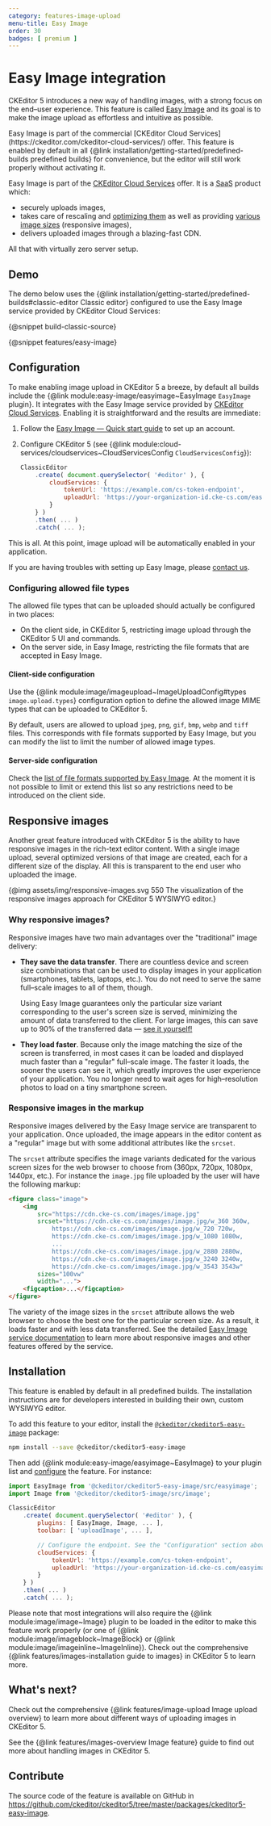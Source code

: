 ```yaml
---
category: features-image-upload
menu-title: Easy Image
order: 30
badges: [ premium ]
---
```


# Easy Image integration

CKEditor 5 introduces a new way of handling images, with a strong focus on the end–user experience. This feature is called [Easy Image](https://ckeditor.com/ckeditor-cloud-services/easy-image/) and its goal is to make the image upload as effortless and intuitive as possible.

<info-box info>
	Easy Image is part of the commercial [CKEditor Cloud Services](https://ckeditor.com/ckeditor-cloud-services/) offer. This feature is enabled by default in all {@link installation/getting-started/predefined-builds predefined builds} for convenience, but the editor will still work properly without activating it.
</info-box>

Easy Image is part of the [CKEditor Cloud Services](https://ckeditor.com/ckeditor-cloud-services/) offer. It is a <abbr title="Software as a service">SaaS</abbr> product which:

* securely uploads images,
* takes care of rescaling and [optimizing them](https://ckeditor.com/docs/cs/latest/guides/easy-image/service-details.html#image-processing) as well as providing [various image sizes](#responsive-images) (responsive images), <!-- absolute link -->
* delivers uploaded images through a blazing-fast CDN.

All that with virtually zero server setup.

## Demo

The demo below uses the {@link installation/getting-started/predefined-builds#classic-editor Classic editor} configured to use the Easy Image service provided by CKEditor Cloud Services:

{@snippet build-classic-source}

{@snippet features/easy-image}

## Configuration

To make enabling image upload in CKEditor 5 a breeze, by default all builds include the {@link module:easy-image/easyimage~EasyImage `EasyImage` plugin}. It integrates with the Easy Image service provided by [CKEditor Cloud Services](https://ckeditor.com/ckeditor-cloud-services/). Enabling it is straightforward and the results are immediate:

1. Follow the [Easy Image &mdash; Quick start guide](https://ckeditor.com/docs/cs/latest/guides/easy-image/quick-start.html) to set up an account.
2. Configure CKEditor 5 (see {@link module:cloud-services/cloudservices~CloudServicesConfig `CloudServicesConfig`}):

	```js
	ClassicEditor
		.create( document.querySelector( '#editor' ), {
			cloudServices: {
				tokenUrl: 'https://example.com/cs-token-endpoint',
				uploadUrl: 'https://your-organization-id.cke-cs.com/easyimage/upload/'
			}
		} )
		.then( ... )
		.catch( ... );
	```

This is all. At this point, image upload will be automatically enabled in your application.

If you are having troubles with setting up Easy Image, please [contact us](https://ckeditor.com/contact/).

### Configuring allowed file types

The allowed file types that can be uploaded should actually be configured in two places:

* On the client side, in CKEditor 5, restricting image upload through the CKEditor 5 UI and commands.
* On the server side, in Easy Image, restricting the file formats that are accepted in Easy Image.

#### Client-side configuration

Use the {@link module:image/imageupload~ImageUploadConfig#types `image.upload.types`} configuration option to define the allowed image MIME types that can be uploaded to CKEditor 5.

By default, users are allowed to upload `jpeg`, `png`, `gif`, `bmp`, `webp` and `tiff` files. This corresponds with file formats supported by Easy Image, but you can modify the list to limit the number of allowed image types.

#### Server-side configuration

Check the [list of file formats supported by Easy Image](https://ckeditor.com/docs/cs/latest/guides/easy-image/service-details.html#supported-file-formats). At the moment it is not possible to limit or extend this list so any restrictions need to be introduced on the client side.

## Responsive images

Another great feature introduced with CKEditor 5 is the ability to have responsive images in the rich-text editor content. With a single image upload, several optimized versions of that image are created, each for a different size of the display. All this is transparent to the end user who uploaded the image.

{@img assets/img/responsive-images.svg 550 The visualization of the responsive images approach for CKEditor 5 WYSIWYG editor.}

### Why responsive images?

Responsive images have two main advantages over the "traditional" image delivery:

* **They save the data transfer**. There are countless device and screen size combinations that can be used to display images in your application (smartphones, tablets, laptops, etc.). You do not need to serve the same full–scale images to all of them, though.

	Using Easy Image guarantees only the particular size variant corresponding to the user's screen size is served, minimizing the amount of data transferred to the client. For large images, this can save up to 90% of the transferred data &mdash; [see it yourself!](https://ckeditor.com/ckeditor-cloud-services/easy-image/)
* **They load faster**. Because only the image matching the size of the screen is transferred, in most cases it can be loaded and displayed much faster than a "regular" full–scale image. The faster it loads, the sooner the users can see it, which greatly improves the user experience of your application. You no longer need to wait ages for high–resolution photos to load on a tiny smartphone screen.

### Responsive images in the markup

Responsive images delivered by the Easy Image service are transparent to your application. Once uploaded, the image appears in the editor content as a "regular" image but with some additional attributes like the `srcset`.

The `srcset` attribute specifies the image variants dedicated for the various screen sizes for the web browser to choose from (360px, 720px, 1080px, 1440px, etc.). For instance the `image.jpg` file  uploaded by the user will have the following markup:

```html
<figure class="image">
	<img
		src="https://cdn.cke-cs.com/images/image.jpg"
		srcset="https://cdn.cke-cs.com/images/image.jpg/w_360 360w,
			https://cdn.cke-cs.com/images/image.jpg/w_720 720w,
			https://cdn.cke-cs.com/images/image.jpg/w_1080 1080w,
			...
			https://cdn.cke-cs.com/images/image.jpg/w_2880 2880w,
			https://cdn.cke-cs.com/images/image.jpg/w_3240 3240w,
			https://cdn.cke-cs.com/images/image.jpg/w_3543 3543w"
		sizes="100vw"
		width="...">
	<figcaption>...</figcaption>
</figure>
```

The variety of the image sizes in the `srcset` attribute allows the web browser to choose the best one for the particular screen size. As a result, it loads faster and with less data transferred. See the detailed [Easy Image service documentation](https://ckeditor.com/docs/cs/latest/guides/easy-image/service-details.html) to learn more about responsive images and other features offered by the service.

## Installation

<info-box info>
	This feature is enabled by default in all predefined builds. The installation instructions are for developers interested in building their own, custom WYSIWYG editor.
</info-box>

To add this feature to your editor, install the [`@ckeditor/ckeditor5-easy-image`](https://www.npmjs.com/package/@ckeditor/ckeditor5-easy-image) package:

```bash
npm install --save @ckeditor/ckeditor5-easy-image
```

Then add {@link module:easy-image/easyimage~EasyImage} to your plugin list and [configure](#configuration) the feature. For instance:

```js
import EasyImage from '@ckeditor/ckeditor5-easy-image/src/easyimage';
import Image from '@ckeditor/ckeditor5-image/src/image';

ClassicEditor
	.create( document.querySelector( '#editor' ), {
		plugins: [ EasyImage, Image, ... ],
		toolbar: [ 'uploadImage', ... ],

		// Configure the endpoint. See the "Configuration" section above.
		cloudServices: {
			tokenUrl: 'https://example.com/cs-token-endpoint',
			uploadUrl: 'https://your-organization-id.cke-cs.com/easyimage/upload/'
		}
	} )
	.then( ... )
	.catch( ... );
```

<info-box info>
	Please note that most integrations will also require the {@link module:image/image~Image} plugin to be loaded in the editor to make this feature work properly (or one of {@link module:image/imageblock~ImageBlock} or {@link module:image/imageinline~ImageInline}). Check out the comprehensive {@link features/images-installation guide to images} in CKEditor 5 to learn more.
</info-box>

## What's next?

Check out the comprehensive {@link features/image-upload Image upload overview} to learn more about different ways of uploading images in CKEditor 5.

See the {@link features/images-overview Image feature} guide to find out more about handling images in CKEditor 5.

## Contribute

The source code of the feature is available on GitHub in https://github.com/ckeditor/ckeditor5/tree/master/packages/ckeditor5-easy-image.
